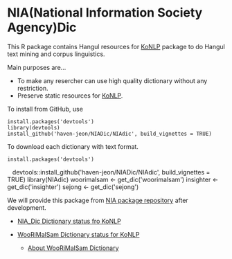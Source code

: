 # NIA(National Information Society Agency)Dic

This R package contains Hangul resources for [KoNLP][konlp] package to do Hangul text mining and  corpus linguistics.

Main purposes are...
 
* To make any resercher can use high quality dictionary without any restriction.
* Preserve static resources for [KoNLP][konlp].


To install from GitHub, use

    install.packages('devtools')
    library(devtools)
    install_github('haven-jeon/NIADic/NIAdic', build_vignettes = TRUE)


To download each dictionary with text format.

    install.packages('devtools')
    devtools::install_github('haven-jeon/NIADic/NIAdic', build_vignettes = TRUE)
    library(NIAdic)
    woorimalsam <- get_dic('woorimalsam')
    insighter <- get_dic('insighter')
    sejong <- get_dic('sejong')
    


We will provide this package from [NIA package repository]() after development.

- [NIA_Dic Dictionary status fro KoNLP](https://htmlpreview.github.io/?https://github.com/haven-jeon/NIADic/blob/master/NIAdic/vignettes/insighter-dic.html)

- [WooRiMalSam Dictionary status for KoNLP](https://htmlpreview.github.io/?https://github.com/haven-jeon/NIADic/blob/master/NIAdic/vignettes/woorimalsam-dic.html)
  + [About WooRiMalSam Dictionary](https://ko.wikipedia.org/wiki/%EC%9A%B0%EB%A6%AC%EB%A7%90_%EC%83%98)


[konlp]:http://cran.r-project.org/web/packages/KoNLP/index.html


